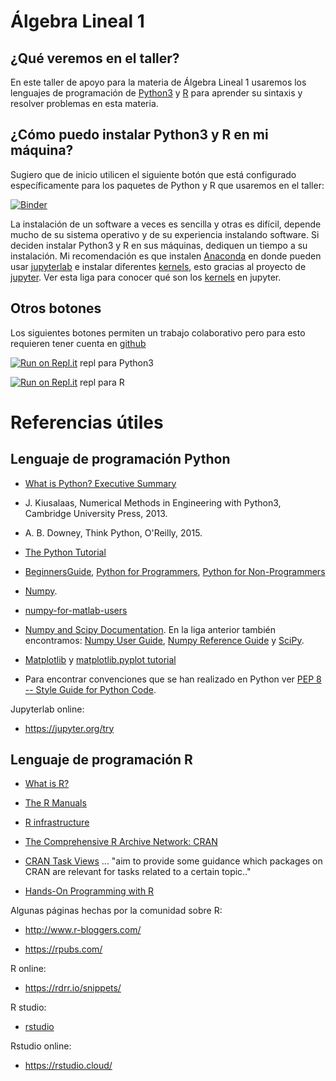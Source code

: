 # Álgebra Lineal 1

## ¿Qué veremos en el taller?

En este taller de apoyo para la materia de Álgebra Lineal 1 usaremos los lenguajes de programación de [Python3](https://en.wikipedia.org/wiki/Python_(programming_language)) y [R](https://en.wikipedia.org/wiki/R_(programming_language)) para aprender su sintaxis y resolver problemas en esta materia.


## ¿Cómo puedo instalar Python3 y R en mi máquina?

Sugiero que de inicio utilicen el siguiente botón que está configurado específicamente para los paquetes de Python y R que usaremos en el taller:

[![Binder](https://mybinder.org/badge_logo.svg)](https://mybinder.org/v2/gh/palmoreck/talleres/algebra_lineal_1_binder?urlpath=lab/tree/talleres/)


La instalación de un software a veces es sencilla y otras es difícil, depende mucho de su sistema operativo y de su experiencia instalando software. Si deciden instalar Python3 y R en sus máquinas, dediquen un tiempo a su instalación. Mi recomendación es que instalen [Anaconda](https://www.anaconda.com/products/individual) en donde pueden usar [jupyterlab](https://jupyterlab.readthedocs.io/en/stable/) e instalar diferentes [kernels](https://jupyter.readthedocs.io/en/latest/install.html?highlight=install%20kernel#jupyter-kernels), esto gracias al proyecto de [jupyter](https://jupyter.org/). Ver esta liga para conocer qué son los [kernels](https://jupyter.readthedocs.io/en/latest/projects/kernels.html#kernels-langs) en jupyter.
 

## Otros botones

Los siguientes botones permiten un trabajo colaborativo pero para esto requieren tener cuenta en [github](https://github.com/)

[![Run on Repl.it](https://repl.it/badge/github/palmoreck/talleres)](https://repl.it/@palmoreck/algebra-lineal-1-Python-repl) repl para Python3

[![Run on Repl.it](https://repl.it/badge/github/palmoreck/talleres)](https://repl.it/@palmoreck/algebra-lineal-R-repl) repl para R



# Referencias útiles

## Lenguaje de programación Python

* [What is Python? Executive Summary](https://www.python.org/doc/essays/blurb/)

* J. Kiusalaas, Numerical Methods in Engineering with Python3, Cambridge University Press, 2013.

* A. B. Downey, Think Python, O'Reilly, 2015.

* [The Python Tutorial](https://docs.python.org/3/tutorial/)

* [BeginnersGuide](https://wiki.python.org/moin/BeginnersGuide), [Python for Programmers](https://wiki.python.org/moin/BeginnersGuide/Programmers), [Python for Non-Programmers](https://wiki.python.org/moin/BeginnersGuide/NonProgrammers)

* [Numpy](http://www.numpy.org/).

* [numpy-for-matlab-users](https://www.numpy.org/devdocs/user/numpy-for-matlab-users.html)

* [Numpy and Scipy Documentation](https://docs.scipy.org/doc/). En la liga anterior también encontramos: [Numpy User Guide](https://docs.scipy.org/doc/numpy/user/), [Numpy Reference Guide](https://docs.scipy.org/doc/numpy/reference/) y [SciPy](https://docs.scipy.org/doc/scipy/reference/index.html).

* [Matplotlib](https://matplotlib.org/) y [matplotlib.pyplot tutorial](https://matplotlib.org/3.1.0/tutorials/introductory/pyplot.html)

* Para encontrar convenciones que se han realizado en Python ver [PEP 8 -- Style Guide for Python Code](https://www.python.org/dev/peps/pep-0008/).

Jupyterlab online:

* https://jupyter.org/try


## Lenguaje de programación R

* [What is R?](https://www.r-project.org/about.html)

* [The R Manuals](https://cran.r-project.org/manuals.html)

* [R infrastructure](https://github.com/r-lib/devtools)

* [The Comprehensive R Archive Network: CRAN](https://cran.r-project.org/)

* [CRAN Task Views](https://cran.r-project.org/web/views/) ... "aim to provide some guidance which packages on CRAN are relevant for tasks related to a certain topic.."

* [Hands-On Programming with R](https://rstudio-education.github.io/hopr/)

Algunas páginas hechas por la comunidad sobre R:

* http://www.r-bloggers.com/

* https://rpubs.com/

R online:

* https://rdrr.io/snippets/

R studio:

* [rstudio](https://rstudio.com/)

Rstudio online:

* https://rstudio.cloud/


